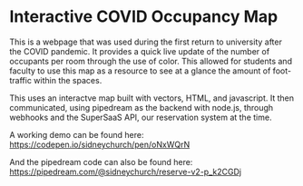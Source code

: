 # Interactive COVID Occupancy Map
This is a webpage that was used during the first return to university after the COVID pandemic. It provides a quick live update of the number of occupants per room through the use of color. This allowed for students and faculty to use this map as a resource to see at a glance the amount of foot-traffic within the spaces. 

This uses an interactve map built with vectors, HTML, and javascript. It then communicated, using pipedream as the backend with node.js, through webhooks and the SuperSaaS API, our reservation system at the time.

A working demo can be found here: https://codepen.io/sidneychurch/pen/oNxWQrN

And the pipedream code can also be found here: https://pipedream.com/@sidneychurch/reserve-v2-p_k2CGDj
